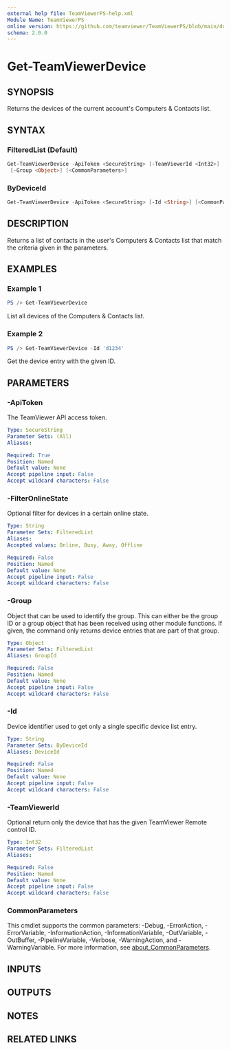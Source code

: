 ```yaml
---
external help file: TeamViewerPS-help.xml
Module Name: TeamViewerPS
online version: https://github.com/teamviewer/TeamViewerPS/blob/main/docs/commands/Get-TeamViewerDevice.md
schema: 2.0.0
---
```


# Get-TeamViewerDevice

## SYNOPSIS

Returns the devices of the current account's Computers & Contacts list.

## SYNTAX

### FilteredList (Default)

```powershell
Get-TeamViewerDevice -ApiToken <SecureString> [-TeamViewerId <Int32>] [-FilterOnlineState <String>]
 [-Group <Object>] [<CommonParameters>]
```

### ByDeviceId

```powershell
Get-TeamViewerDevice -ApiToken <SecureString> [-Id <String>] [<CommonParameters>]
```

## DESCRIPTION

Returns a list of contacts in the user's Computers & Contacts list that match
the criteria given in the parameters.

## EXAMPLES

### Example 1

```powershell
PS /> Get-TeamViewerDevice
```

List all devices of the Computers & Contacts list.

### Example 2

```powershell
PS /> Get-TeamViewerDevice -Id 'd1234'
```

Get the device entry with the given ID.

## PARAMETERS

### -ApiToken

The TeamViewer API access token.

```yaml
Type: SecureString
Parameter Sets: (All)
Aliases:

Required: True
Position: Named
Default value: None
Accept pipeline input: False
Accept wildcard characters: False
```

### -FilterOnlineState

Optional filter for devices in a certain online state.

```yaml
Type: String
Parameter Sets: FilteredList
Aliases:
Accepted values: Online, Busy, Away, Offline

Required: False
Position: Named
Default value: None
Accept pipeline input: False
Accept wildcard characters: False
```

### -Group

Object that can be used to identify the group.
This can either be the group ID or a group object that has been received using
other module functions.
If given, the command only returns device entries that are part of that group.

```yaml
Type: Object
Parameter Sets: FilteredList
Aliases: GroupId

Required: False
Position: Named
Default value: None
Accept pipeline input: False
Accept wildcard characters: False
```

### -Id

Device identifier used to get only a single specific device list entry.

```yaml
Type: String
Parameter Sets: ByDeviceId
Aliases: DeviceId

Required: False
Position: Named
Default value: None
Accept pipeline input: False
Accept wildcard characters: False
```

### -TeamViewerId

Optional return only the device that has the given TeamViewer Remote control ID.

```yaml
Type: Int32
Parameter Sets: FilteredList
Aliases:

Required: False
Position: Named
Default value: None
Accept pipeline input: False
Accept wildcard characters: False
```

### CommonParameters

This cmdlet supports the common parameters: -Debug, -ErrorAction, -ErrorVariable, -InformationAction, -InformationVariable, -OutVariable, -OutBuffer, -PipelineVariable, -Verbose, -WarningAction, and -WarningVariable. For more information, see [about_CommonParameters](http://go.microsoft.com/fwlink/?LinkID=113216).

## INPUTS

## OUTPUTS

## NOTES

## RELATED LINKS
